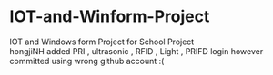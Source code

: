 # IOT-and-Winform-Project
IOT and Windows form Project for School Project  
hongjiNH added PRI , ultrasonic , RFID , Light , PRIFD login however committed using wrong github account :(
